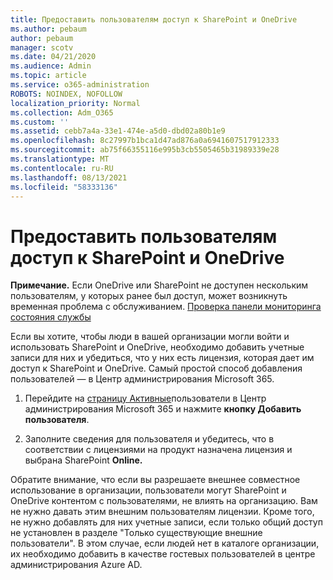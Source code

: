 ```yaml
---
title: Предоставить пользователям доступ к SharePoint и OneDrive
ms.author: pebaum
author: pebaum
manager: scotv
ms.date: 04/21/2020
ms.audience: Admin
ms.topic: article
ms.service: o365-administration
ROBOTS: NOINDEX, NOFOLLOW
localization_priority: Normal
ms.collection: Adm_O365
ms.custom: ''
ms.assetid: cebb7a4a-33e1-474e-a5d0-dbd02a80b1e9
ms.openlocfilehash: 8c27997b1bca1d47ad876a0a6941607517912333
ms.sourcegitcommit: ab75f66355116e995b3cb5505465b31989339e28
ms.translationtype: MT
ms.contentlocale: ru-RU
ms.lasthandoff: 08/13/2021
ms.locfileid: "58333136"
---
```

# <a name="give-users-access-to-sharepoint-and-onedrive"></a>Предоставить пользователям доступ к SharePoint и OneDrive

**Примечание.** Если OneDrive или SharePoint не доступен нескольким пользователям, у которых ранее был доступ, может возникнуть временная проблема с обслуживанием. [Проверка панели мониторинга состояния службы](https://portal.office.com/adminportal/home#/servicehealth)
  
Если вы хотите, чтобы люди в вашей организации могли войти и использовать SharePoint и OneDrive, необходимо добавить учетные записи для них и убедиться, что у них есть лицензия, которая дает им доступ к SharePoint и OneDrive. Самый простой способ добавления пользователей — в Центр администрирования Microsoft 365.
  
1. Перейдите на [страницу Активные](https://portal.office.com/adminportal/home#/users)пользователи в Центр администрирования Microsoft 365 и нажмите **кнопку Добавить пользователя**.
    
2. Заполните сведения для пользователя и убедитесь, что в соответствии с лицензиями на продукт назначена лицензия и выбрана SharePoint **Online.**  
    
Обратите внимание, что если вы разрешаете внешнее совместное использование в организации, пользователи могут SharePoint и OneDrive контентом с пользователями, не влиять на организацию. Вам не нужно давать этим внешним пользователям лицензии. Кроме того, не нужно добавлять для них учетные записи, если только общий доступ не установлен в разделе "Только существующие внешние пользователи". В этом случае, если людей нет в каталоге организации, их необходимо добавить в качестве гостевых пользователей в центре администрирования Azure AD.
  

